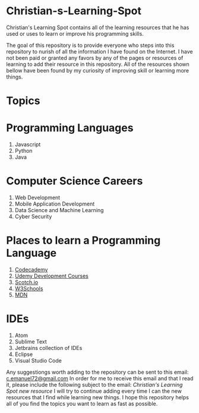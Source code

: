 # Christian-s-Learning-Spot
Christian's Learning Spot contains all of the learning resources that he has used or uses to learn or improve his programming skills.

The goal of this repository is to provide everyone who steps into this repository to nurish of all the information I have found on the Internet.  I have not been paid or granted any favors by any of the pages or resources of learning to add their resource in this repository.  All of the resources shown bellow have been found by my curiosity of improving skill or learning more things.

# Topics

# Programming Languages
1. Javascript
2. Python
3. Java

# Computer Science Careers
1. Web Development
2. Mobile Application Development
3. Data Science and Machine Learning
4. Cyber Security

# Places to learn a Programming Language
1. <a href="https://www.codecademy.com/catalog/subject/all">Codecademy</a>
2. <a href="https://www.udemy.com/courses/development/">Udemy Development Courses</a>
3. <a href="https://scotch.io/">Scotch.io</a>
4. <a href="https://www.w3schools.com/">W3Schools</a>
5. <a href="https://developer.mozilla.org/en-US/">MDN</a>

# IDEs
1. Atom
2. Sublime Text
3. Jetbrains collection of IDEs
4. Eclipse
5. Visual Studio Code

Any suggestiongs worth adding to the repository can be sent to this email: c.emanuel72@gmail.com
In order for me to receive this email and that I read it, please include the following subject to the email: *Christian's Learning Spot new resource* 
I will try to continue adding every time I can the new resources that I find while learning new things.  I hope this repository helps all of you find the topics you want to learn as fast as possible.
